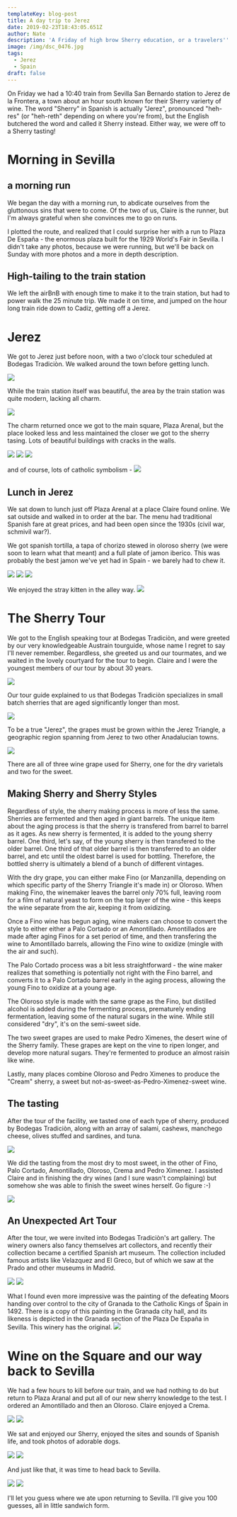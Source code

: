 ```yaml
---
templateKey: blog-post
title: A day trip to Jerez
date: 2019-02-23T18:43:05.651Z
author: Nate
description: 'A Friday of high brow Sherry education, or a travelers'' excuse to day drink'
image: /img/dsc_0476.jpg
tags:
  - Jerez
  - Spain
draft: false
---
```

On Friday we had a 10:40 train from Sevilla San Bernardo station to Jerez de la Frontera, a town about an hour south known for their Sherry varierty of wine. The word "Sherry" in Spanish is actually "Jerez", pronounced "heh-res" (or "heh-reth" depending on where you're from), but the English butchered the word and called it Sherry instead. Either way, we were off to a Sherry tasting!

[](/img/sevilla/jerezToSevilla.gif)

# Morning in Sevilla

## a morning run

We began the day with a morning run, to abdicate ourselves from the gluttonous sins that were to come. Of the two of us, Claire is the runner, but I'm always grateful when she convinces me to go on runs. 

I plotted the route, and realized that I could surprise her with a run to Plaza De España - the enormous plaza built for the 1929 World's Fair in Sevilla. I didn't take any photos, because we were running, but we'll be back on Sunday with more photos and a more in depth description. 

## High-tailing to the train station

We left the airBnB with enough time to make it to the train station, but had to power walk the 25 minute trip. We made it on time, and jumped on the hour long train ride down to Cadiz, getting off a Jerez.

# Jerez

We got to Jerez just before noon, with a two o'clock tour scheduled at Bodegas Tradiciòn. We walked around the town before getting lunch. 

![](/img/sevilla/trainStation.jpg)

While the train station itself was beautiful, the area by the train station was quite modern, lacking all charm. 

![](/img/sevilla/walkingAroundUgly.jpg)

The charm returned once we got to the main square, Plaza Arenal, but the place looked less and less maintained the closer we got to the sherry tasing. Lots of beautiful buildings with cracks in the walls. 

![](/img/sevilla/walkingAroundCathedral.jpg)
![](/img/sevilla/walkingAroundChurch.jpg)
![](/img/sevilla/walkingAroundWhitePlaza.jpg)

and of course, lots of catholic symbolism - 
![](/img/sevilla/walkingAroundMary.jpg)

## Lunch in Jerez

We sat down to lunch just off Plaza Arenal at a place Claire found online. We sat outside and walked in to order at the bar. The menu had traditional Spanish fare at great prices, and had been open since the 1930s (civil war, schmivil war?). 

We got spanish tortilla, a tapa of chorizo stewed in oloroso sherry (we were soon to learn what that meant) and a full plate of jamon iberico. This was probably the best jamon we've yet had in Spain - we barely had to chew it. 

![](/img/sevilla/lunchBravas.jpg)
![](/img/sevilla/lunchJamon.jpg)
![](/img/sevilla/lunchMeat.jpg)

We enjoyed the stray kitten in the alley way.
![](/img/sevilla/lunchKitty.jpg)

# The Sherry Tour

We got to the English speaking tour at Bodegas Tradiciòn, and were greeted by our very knowledgeable Austrain tourguide, whose name I regret to say I'll never remember. Regardless, she greeted us and our tourmates, and we waited in the lovely courtyard for the tour to begin. Claire and I were the youngest members of our tour by about 30 years. 

![](/img/sevilla/tourPlaza.jpg)

Our tour guide explained to us that Bodegas Tradiciòn specializes in small batch sherries that are aged significantly longer than most. 

![](/img/sevilla/tourBodegasTadicion.jpg)

To be a true "Jerez", the grapes must be grown within the Jerez Triangle, a geographic region spanning from Jerez to two other Anadalucian towns. 

![](/img/sevilla/sherryTiangle.jpg)

There are all of three wine grape used for Sherry, one for the dry varietals and two for the sweet. 

## Making Sherry and Sherry Styles

Regardless of style, the sherry making process is more of less the same. Sherries are fermented and then aged in giant barrels. The unique item about the aging process is that the sherry is transfered from barrel to barrel as it ages. As new sherry is fermented, it is added to the young sherry barrel. One third, let's say, of the young sherry is then transfered to the older barrel. One third of that older barrel is then transferred to an older barrel, and etc until the oldest barrel is used for bottling. Therefore, the bottled sherry is ultimately a blend of a bunch of different vintages. 

With the dry grape, you can either make Fino (or Manzanilla, depending on which specific party of the Sherry Triangle it's made in) or Oloroso. When making Fino, the winemaker leaves the barrel only 70% full, leaving room for a film of natural yeast to form on the top layer of the wine - this keeps the wine separate from the air, keeping it from oxidizing. 

Once a Fino wine has begun aging, wine makers can choose to convert the style to either either a Palo Cortado or an Amontillado. Amontillados are made after aging Finos for a set period of time, and then transfering the wine to Amontillado barrels, allowing the Fino wine to oxidize (mingle with the air and such). 

The Palo Cortado process was a bit less straightforward - the wine maker realizes that something is potentially not right with the Fino barrel, and converts it to a Palo Cortado barrel early in the aging process, allowing the young Fino to oxidize at a young age. 


The Oloroso style is made with the same grape as the Fino, but distilled alcohol is added during the fermenting process, prematurely ending fermentation, leaving some of the natural sugars in the wine. While still considered "dry", it's on the semi-sweet side. 


The two sweet grapes are used to make Pedro Ximenes, the desert wine of the Sherry family. These grapes are kept on the vine to ripen longer, and develop more natural sugars. They're fermented to produce an almost raisin like wine. 


Lastly, many places combine Oloroso and Pedro Ximenes to produce the "Cream" sherry, a sweet but not-as-sweet-as-Pedro-Ximenez-sweet wine. 

## The tasting 
After the tour of the facility, we tasted one of each type of sherry, produced by Bodegas Tradiciòn, along with an array of salami, cashews, manchego cheese, olives stuffed and sardines, and tuna.

![](/img/sevilla/tourTasting.jpg)

We did the tasting from the most dry to most sweet, in the other of Fino, Palo Cortado, Amontillado, Oloroso, Crema and Pedro Ximenez. I assisted Claire and in finishing the dry wines (and I sure wasn't complaining) but somehow she was able to finish the sweet wines herself. Go figure :-) 

![](/img/sevilla/tourWineCloseup.jpg)

## An Unexpected Art Tour
After the tour, we were invited into Bodegas Tradiciòn's art gallery. The winery owners also fancy themselves art collectors, and recently their collection became a certified Spanish art museum. The collection included famous artists like Velazquez and El Greco, but of which we saw at the Prado and other museums in Madrid. 

![](/img/sevilla/tourArtVelasquez.jpg)
![](/img/sevilla/tourArtElGreco.jpg)

What I found even more impressive was the painting of the defeating Moors handing over control to the city of Granada to the Catholic Kings of Spain in 1492. There is a copy of this painting in the Granada city hall, and its likeness is depicted in the Granada section of the Plaza De España in Sevilla. This winery has the original. 
![](/img/sevilla/tourArtGranada.jpg)

# Wine on the Square and our way back to Sevilla

We had a few hours to kill before our train, and we had nothing to do but return to Plaza Aranal and put all of our new sherry knowledge to the test. 
I ordered an Amontillado and then an Oloroso. Claire enjoyed a Crema. 

![](/img/sevilla/sherryOnSquare.jpg)
![](/img/sevilla/sherryOnSquare2.jpg)

We sat and enjoyed our Sherry, enjoyed the sites and sounds of Spanish life, and took photos of adorable dogs. 

![](/img/sevilla/plazaFountain.jpg)
![](/img/sevilla/squareDoggo.jpg)

And just like that, it was time to head back to Sevilla. 

![](/img/sevilla/renfeBack.jpg)
![](/img/sevilla/renfeSunset.jpg)

I'll let you guess where we ate upon returning to Sevilla. I'll give you 100 guesses, all in little sandwich form. 

